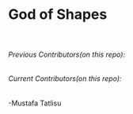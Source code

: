 # God of Shapes
 
###### Previous Contributors(on this repo):


###### Current Contributors(on this repo):
-Mustafa Tatlisu

